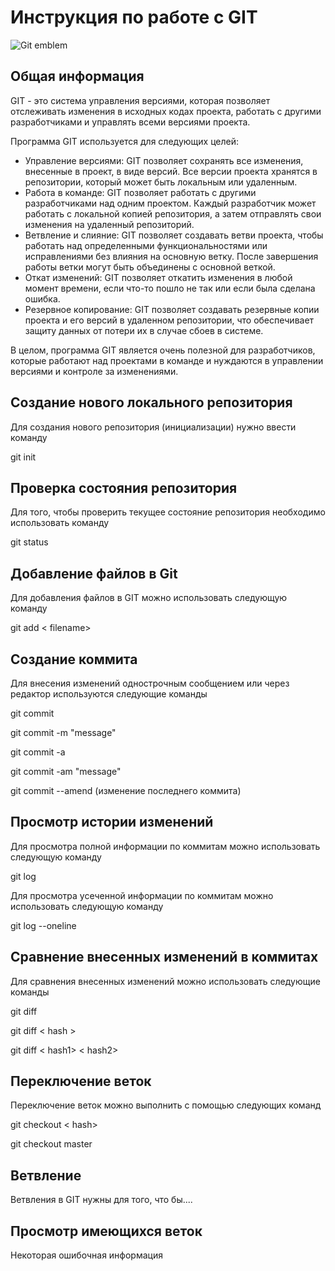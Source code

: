 # **Инструкция по работе с GIT**

![Git emblem](img\git_image.jpeg)

## Общая информация
GIT - это система управления версиями, которая позволяет отслеживать изменения в исходных кодах проекта, работать с другими разработчиками и управлять всеми версиями проекта.

Программа GIT используется для следующих целей:

- Управление версиями: GIT позволяет сохранять все изменения, внесенные в проект, в виде версий. Все версии проекта хранятся в репозитории, который может быть локальным или удаленным.
- Работа в команде: GIT позволяет работать с другими разработчиками над одним проектом. Каждый разработчик может работать с локальной копией репозитория, а затем отправлять свои изменения на удаленный репозиторий.
- Ветвление и слияние: GIT позволяет создавать ветви проекта, чтобы работать над определенными функциональностями или исправлениями без влияния на основную ветку. После завершения работы ветки могут быть объединены с основной веткой.
- Откат изменений: GIT позволяет откатить изменения в любой момент времени, если что-то пошло не так или если была сделана ошибка.
- Резервное копирование: GIT позволяет создавать резервные копии проекта и его версий в удаленном репозитории, что обеспечивает защиту данных от потери их в случае сбоев в системе.

В целом, программа GIT является очень полезной для разработчиков, которые работают над проектами в команде и нуждаются в управлении версиями и контроле за изменениями.

## Создание нового локального репозитория

Для создания нового репозитория (инициализации) нужно ввести команду 

git init

## Проверка состояния репозитория

Для того, чтобы проверить текущее состояние репозитория необходимо использовать команду

git status

## Добавление файлов в Git

Для добавления файлов в GIT можно использовать следующую команду

git add < filename>

## Создание коммита

Для внесения изменений однострочным сообщением или через редактор используются следующие команды

git commit

git commit -m "message"

git commit -a

git commit -am "message"

git commit --amend  (изменение последнего коммита)

## Просмотр истории изменений

Для просмотра полной информации по коммитам можно использовать следующую команду

git log

Для просмотра усеченной информации по коммитам можно использовать следующую команду

git log --oneline

## Сравнение внесенных изменений в коммитах

Для сравнения внесенных изменений можно использовать следующие команды

git diff

git diff < hash >

git diff < hash1> < hash2>

## Переключение веток

Переключение веток можно выполнить с помощью следующих команд

git checkout < hash>

git checkout master

## Ветвление

Ветвления в GIT нужны для того, что бы....

## Просмотр имеющихся веток

Некоторая ошибочная информация
